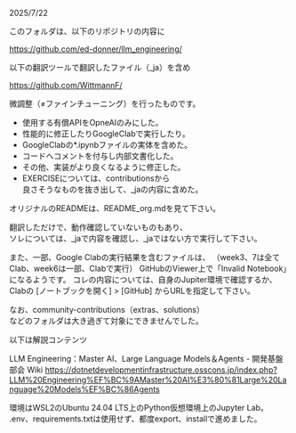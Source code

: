 2025/7/22

このフォルダは、以下のリポジトリの内容に

https://github.com/ed-donner/llm_engineering/

以下の翻訳ツールで翻訳したファイル（_ja）を含め

https://github.com/WittmannF/

微調整（≠ファインチューニング）を行ったものです。

- 使用する有償APIをOpneAIのみにした。
- 性能的に修正したりGoogleClabで実行したり。
- GoogleClabの*.ipynbファイルの実体を含めた。
- コードへコメントを付与し内部文書化した。
- その他、実装がより良くなるように修正した。
- EXERCISEについては、contributionsから  
良さそうなものを抜き出して、_jaの内容に含めた。

オリジナルのREADMEは、README_org.mdを見て下さい。

翻訳しただけで、動作確認していないものもあり、  
ソレについては、_jaで内容を確認し、_jaではない方で実行して下さい。

また、一部、Google Clabの実行結果を含むファイルは、
（week3、7は全てClab、week6は一部、Clabで実行）
GitHubのViewer上で「Invalid Notebook」になるようです。
コレの内容については、自身のJupiter環境で確認するか、
Clabの [ノートブックを開く] > [GitHub] からURLを指定して下さい。

なお、community-contributions（extras、solutions）  
などのフォルダは大き過ぎて対象にできませんでした。

以下は解説コンテンツ

LLM Engineering：Master AI、Large Language Models＆Agents - 開発基盤部会 Wiki
https://dotnetdevelopmentinfrastructure.osscons.jp/index.php?LLM%20Engineering%EF%BC%9AMaster%20AI%E3%80%81Large%20Language%20Models%EF%BC%86Agents

環境はWSL2のUbuntu 24.04 LTS上のPython仮想環境上のJupyter Lab。
.env、requirements.txtは使用せず、都度export、installで進めました。